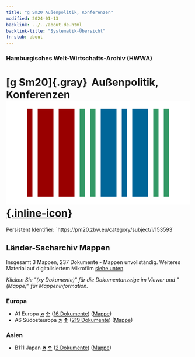 ```yaml
---
title: "g Sm20 Außenpolitik, Konferenzen"
modified: 2024-01-13
backlink: ../../about.de.html
backlink-title: "Systematik-Übersicht"
fn-stub: about
---
```


### Hamburgisches Welt-Wirtschafts-Archiv (HWWA)

# [g Sm20]{.gray}&#8201; Außenpolitik, Konferenzen &#160; [![Wikidata](/images/Wikidata-logo.svg "Wikidata"){.inline-icon}](http://www.wikidata.org/entity/Q104699692)

<div class="hint">Persistent Identifier: `https://pm20.zbw.eu/category/subject/i/153593`</div>







## Länder-Sacharchiv Mappen






Insgesamt 3 Mappen, 237 Dokumente - Mappen unvollständig. Weiteres Material auf digitalisiertem Mikrofilm [siehe unten](#filmsections).

_Klicken Sie "(xy Dokumente)" für die Dokumentanzeige im Viewer und "(Mappe)" für Mappeninformation._




### Europa

- A1 Europa [**&nearr;**](../../../geo/i/140892/about.de.html "Europa (alle Mappen)") [**&uarr;**](../../../geo/about.de.html#A1 "Ländersystematik") (<a href="https://pm20.zbw.eu/iiifview/folder/sh/140892,153593" title="über: Europa : Außenpolitik, Konferenzen" target="_blank">16 Dokumente</a>) ([Mappe](../../../../folder/sh/1408xx/140892/1535xx/153593/about.de.html))
- A6 Südosteuropa [**&nearr;**](../../../geo/i/140900/about.de.html "Südosteuropa (alle Mappen)") [**&uarr;**](../../../geo/about.de.html#A6 "Ländersystematik") (<a href="https://pm20.zbw.eu/iiifview/folder/sh/140900,153593" title="über: Südosteuropa : Außenpolitik, Konferenzen" target="_blank">219 Dokumente</a>) ([Mappe](../../../../folder/sh/1409xx/140900/1535xx/153593/about.de.html))

### Asien

- B111 Japan [**&nearr;**](../../../geo/i/141272/about.de.html "Japan (alle Mappen)") [**&uarr;**](../../../geo/about.de.html#B111 "Ländersystematik") (<a href="https://pm20.zbw.eu/iiifview/folder/sh/141272,153593" title="über: Japan : Außenpolitik, Konferenzen" target="_blank">2 Dokumente</a>) ([Mappe](../../../../folder/sh/1412xx/141272/1535xx/153593/about.de.html))



<a id="filmsections" />













